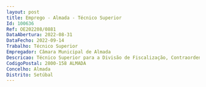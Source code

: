 ```yaml
--- 
layout: post
title: Emprego - Almada - Técnico Superior
Id: 100636
Ref: OE202208/0881
DataAbertura: 2022-08-31
DataFecho: 2022-09-14
Trabalho: Técnico Superior
Empregador: Câmara Municipal de Almada
Descricao: Técnico Superior para a Divisão de Fiscalização, Contraordenações e Execuções Fiscais Serviço de Contraordenações do Departamento Jurídico da Secretaria Geral.Triagem dos autos de notícia e autos de participação internos e externos Avaliação e proposta de prosseguimento ou de arquivamento das denúncias efetuadas Instrução de processos de contraordenação Audição de testemunhas e recolha de declarações de parte Articulação com o Serviço de Fiscalização Municipal e Núcleo de Ruído. Competências Profissionais Específicas Experiencia profissional na instrução de processos de contraordenação  bons conhecimentos técnicos  organização  apetência para o trabalho em equipa  facilidade de relacionamento interpessoal  proatividade  comprometimento com o serviço.Competências Pessoais Ética e honestidade  autonomia  boa capacidade de gestão do tempo  confiança, vontade de aprender e de evoluir  boa capacidade de comunicação.
CodigoPostal: 2800-158 ALMADA
Concelho: Almada
Distrito: Setúbal
--- 
```

